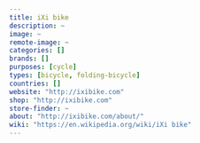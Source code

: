 ```yaml
---
title: iXi bike
description: ~
image: ~
remote-image: ~
categories: []
brands: []
purposes: [cycle]
types: [bicycle, folding-bicycle]
countries: []
website: "http://ixibike.com"
shop: "http://ixibike.com"
store-finder: ~
about: "http://ixibike.com/about/"
wiki: "https://en.wikipedia.org/wiki/iXi bike"
---
```

